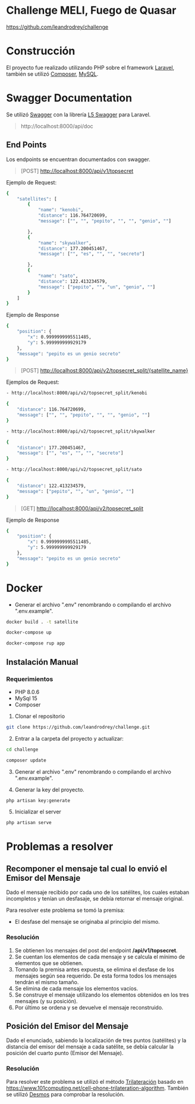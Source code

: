 # Challenge MELI, Fuego de Quasar
https://github.com/leandrodrey/challenge

# Construcción
El proyecto fue realizado utilizando PHP sobre el framework [Laravel](https://laravel.com/), también se utilizó [Composer](https://getcomposer.org/), [MySQL](https://www.mysql.com/).

# Swagger Documentation
Se utilizó [Swagger](https://swagger.io/) con la librería [L5 Swagger](https://github.com/DarkaOnLine/L5-Swagger) para Laravel.
> http://localhost:8000/api/doc

## End Points

Los endpoints se encuentran documentados con swagger.

> [POST] [http://localhost:8000/api/v1/topsecret](http://localhost:8000/api/v1/topsecret)
   
Ejemplo de Request:
```bash
{
	"satellites": [
	    {
			"name": "kenobi",
			"distance": 116.764720699,
			"message": ["", "", "pepito", "", "", "genio", ""]

		},
		{
			"name": "skywalker",
			"distance": 177.200451467,
			"message": ["", "es", "", "", "secreto"]

		},
		{
			"name": "sato",
			"distance": 122.413234579,
			"message": ["pepito", "", "un", "genio", ""]
		}
	]
}
```
Ejemplo de Response
```bash
{
    "position": {
        "x": 0.9999999995511485,
        "y": 5.999999999929179
    },
    "message": "pepito es un genio secreto"
}
```
> [POST] [http://localhost:8000/api/v2/topsecret_split/{satellite_name}](http://localhost:8000/api/v2/topsecret_split)

Ejemplos de Request:
```bash
- http://localhost:8000/api/v2/topsecret_split/kenobi

{
    "distance": 116.764720699,
    "message": ["", "", "pepito", "", "", "genio", ""]
}
```
```bash
- http://localhost:8000/api/v2/topsecret_split/skywalker

{
    "distance": 177.200451467,
    "message": ["", "es", "", "", "secreto"]
}
```
```bash
- http://localhost:8000/api/v2/topsecret_split/sato

{
    "distance": 122.413234579,
    "message": ["pepito", "", "un", "genio", ""]
}
```

> [GET] [http://localhost:8000/api/v2/topsecret_split](http://localhost:8000/api/v2/topsecret_split)

Ejemplo de Response
```bash
{
    "position": {
        "x": 0.9999999995511485,
        "y": 5.999999999929179
    },
    "message": "pepito es un genio secreto"
}
```
# Docker

* Generar el archivo ".env" renombrando o compilando el archivo ".env.example".

```bash
docker build . -t satellite
```

```bash
docker-compose up
```

```bash
docker-compose rup app
```

## Instalación Manual

### Requerimientos
* PHP 8.0.6
* MySql 15 
* Composer

1. Clonar el repositorio
```bash
git clone https://github.com/leandrodrey/challenge.git
```

2. Entrar a la carpeta del proyecto y actualizar:
```bash
cd challenge
```
```bash
composer update
```

3. Generar el archivo ".env" renombrando o compilando el archivo ".env.example".

4. Generar la key del proyecto.
```bash
php artisan key:generate
```
  
5. Inicializar el server
```bash
php artisan serve
```
                                                                                           
# Problemas a resolver

## Recomponer el mensaje tal cual lo envió el Emisor del Mensaje
Dado el mensaje recibido por cada uno de los satélites, los cuales estaban incompletos y tenían un desfasaje, se debía retornar el mensaje original.

Para resolver este problema se tomó la premisa:
* El desfase del mensaje se originaba al principio del mismo.
 
### Resolución
1. Se obtienen los mensajes del post del endpoint **/api/v1/topsecret**.
2. Se cuentan los elementos de cada mensaje y se calcula el mínimo de elementos que se obtienen.
3. Tomando la premisa antes expuesta, se elimina el desfase de los mensajes según sea requerido. De esta forma todos los mensajes tendrán el mismo tamaño.
4. Se elimina de cada mensaje los elementos vacíos.
5. Se construye el mensaje utilizando los elementos obtenidos en los tres mensajes (y su posición).
6. Por último se ordena y se devuelve el mensaje reconstruido.


## Posición del Emisor del Mensaje
Dado el enunciado, sabiendo la localización de tres puntos (satélites) y la distancia del emisor del mensaje a cada satélite, 
se debía calcular la posición del cuarto punto (Emisor del Mensaje).
               
### Resolución

Para resolver este problema se utilizó el método [Trilateración](https://es.wikipedia.org/wiki/Trilateraci%C3%B3n) basado en https://www.101computing.net/cell-phone-trilateration-algorithm. También se utilizó [Desmos](https://www.desmos.com/calculator/vdy4hafwyb?lang=es) para comprobar la resolución.
